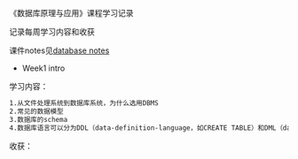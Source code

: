 《数据库原理与应用》课程学习记录

记录每周学习内容和收获

课件notes见[database notes](notes.pdf)

* Week1 intro

学习内容：
```txt
1.从文件处理系统到数据库系统，为什么选用DBMS
2.常见的数据模型
3.数据库的schema
4.数据库语言可以分为DDL（data-definition-language，如CREATE TABLE）和DML（data-manipulation language，如SELECT-FROM-WHERE）
```
收获：
